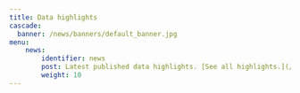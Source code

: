 ```yaml
---
title: Data highlights
cascade:
  banner: /news/banners/default_banner.jpg
menu:
    news:
        identifier: news
        post: Latest published data highlights. [See all highlights.](/news/)
        weight: 10
---
```

